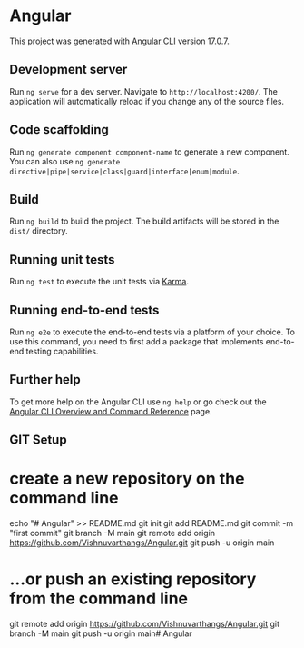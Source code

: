 # Angular

This project was generated with [Angular CLI](https://github.com/angular/angular-cli) version 17.0.7.

## Development server

Run `ng serve` for a dev server. Navigate to `http://localhost:4200/`. The application will automatically reload if you change any of the source files.

## Code scaffolding

Run `ng generate component component-name` to generate a new component. You can also use `ng generate directive|pipe|service|class|guard|interface|enum|module`.

## Build

Run `ng build` to build the project. The build artifacts will be stored in the `dist/` directory.

## Running unit tests

Run `ng test` to execute the unit tests via [Karma](https://karma-runner.github.io).

## Running end-to-end tests

Run `ng e2e` to execute the end-to-end tests via a platform of your choice. To use this command, you need to first add a package that implements end-to-end testing capabilities.

## Further help

To get more help on the Angular CLI use `ng help` or go check out the [Angular CLI Overview and Command Reference](https://angular.io/cli) page.

## GIT Setup

# create a new repository on the command line

echo "# Angular" >> README.md
git init
git add README.md
git commit -m "first commit"
git branch -M main
git remote add origin https://github.com/Vishnuvarthangs/Angular.git
git push -u origin main

# …or push an existing repository from the command line

git remote add origin https://github.com/Vishnuvarthangs/Angular.git
git branch -M main
git push -u origin main# Angular
